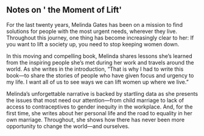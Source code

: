 ## Notes on ' the Moment of Lift'

For the last twenty years, Melinda Gates has been on a mission to find solutions for people with the most urgent needs, wherever they live. Throughout this journey, one thing has become increasingly clear to her: If you want to lift a society up, you need to stop keeping women down.

In this moving and compelling book, Melinda shares lessons she’s learned from the inspiring people she’s met during her work and travels around the world. As she writes in the introduction, “That is why I had to write this book―to share the stories of people who have given focus and urgency to my life. I want all of us to see ways we can lift women up where we live.”

Melinda’s unforgettable narrative is backed by startling data as she presents the issues that most need our attention―from child marriage to lack of access to contraceptives to gender inequity in the workplace. And, for the first time, she writes about her personal life and the road to equality in her own marriage. Throughout, she shows how there has never been more opportunity to change the world―and ourselves.
